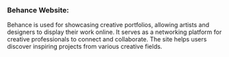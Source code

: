 ### Behance Website:
  Behance is used for showcasing creative portfolios, allowing artists and designers to display their work online. It serves as a networking platform for creative professionals to connect and collaborate. The site helps users discover inspiring projects from various creative fields.
